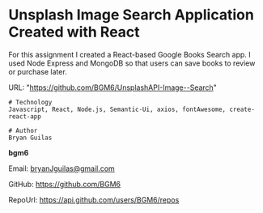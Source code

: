 # Unsplash Image Search Application Created with React
    
For this assignment I created a React-based Google Books Search app.  I used Node Express and MongoDB so that users can save books to review or purchase later.

URL: "https://github.com/BGM6/UnsplashAPI-Image--Search"

    # Technology
    Javascript, React, Node.js, Semantic-Ui, axios, fontAwesome, create-react-app
    
    # Author 
    Bryan Guilas
    
**bgm6**
    
Email: bryanJguilas@gmail.com
    
GitHub: https://github.com/BGM6
    
RepoUrl: https://api.github.com/users/BGM6/repos

